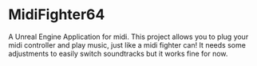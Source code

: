 # MidiFighter64
A Unreal Engine Application for midi.
This project allows you to plug your midi controller and play music, just like a midi fighter can! It needs some adjustments to easily switch soundtracks but it works fine for now.
